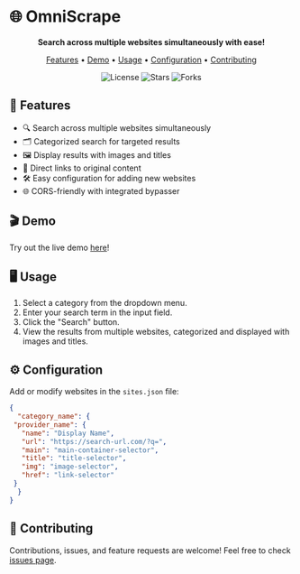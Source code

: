 # 🌐 OmniScrape

<p align="center">
  <strong>Search across multiple websites simultaneously with ease!</strong>
</p>

<p align="center">
  <a href="#features">Features</a> •
  <a href="#demo">Demo</a> •
  <a href="#usage">Usage</a> •
  <a href="#configuration">Configuration</a> •
  <a href="#contributing">Contributing</a>
</p>

<p align="center">
  <img src="https://img.shields.io/github/license/OshekharO/OmniScrape" alt="License">
  <img src="https://img.shields.io/github/stars/OshekharO/OmniScrape" alt="Stars">
  <img src="https://img.shields.io/github/forks/OshekharO/OmniScrape" alt="Forks">
</p>

## 🚀 Features

- 🔍 Search across multiple websites simultaneously
- 🗂️ Categorized search for targeted results
- 🖼️ Display results with images and titles
- 🔗 Direct links to original content
- 🛠️ Easy configuration for adding new websites
- 🌐 CORS-friendly with integrated bypasser

## 🎬 Demo

Try out the live demo [here](https://badoo.eu.org/)!

## 🖥️ Usage

1. Select a category from the dropdown menu.
2. Enter your search term in the input field.
3. Click the "Search" button.
4. View the results from multiple websites, categorized and displayed with images and titles.

## ⚙️ Configuration

Add or modify websites in the `sites.json` file:

```json
{
  "category_name": {
 "provider_name": {
   "name": "Display Name",
   "url": "https://search-url.com/?q=",
   "main": "main-container-selector",
   "title": "title-selector",
   "img": "image-selector",
   "href": "link-selector"
 }
  }
}
```

## 🤝 Contributing

Contributions, issues, and feature requests are welcome! Feel free to check [issues page](https://github.com/OshekharO/OmniScrape/issues).

